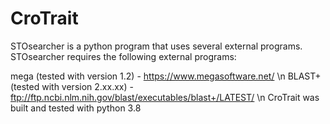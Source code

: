 # CroTrait

STOsearcher is a python program that uses several external programs. STOsearcher requires the following external programs:


mega (tested with version 1.2) - https://www.megasoftware.net/ \n
BLAST+ (tested with version 2.xx.xx) - ftp://ftp.ncbi.nlm.nih.gov/blast/executables/blast+/LATEST/ \n
CroTrait was built and tested with python 3.8

